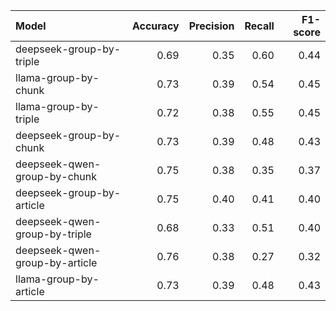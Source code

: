 | Model | Accuracy | Precision | Recall | F1-score |
|:--|--:|--:|--:|--:|
|deepseek-group-by-triple|0.69|0.35|0.60|0.44|
|llama-group-by-chunk|0.73|0.39|0.54|0.45|
|llama-group-by-triple|0.72|0.38|0.55|0.45|
|deepseek-group-by-chunk|0.73|0.39|0.48|0.43|
|deepseek-qwen-group-by-chunk|0.75|0.38|0.35|0.37|
|deepseek-group-by-article|0.75|0.40|0.41|0.40|
|deepseek-qwen-group-by-triple|0.68|0.33|0.51|0.40|
|deepseek-qwen-group-by-article|0.76|0.38|0.27|0.32|
|llama-group-by-article|0.73|0.39|0.48|0.43|
